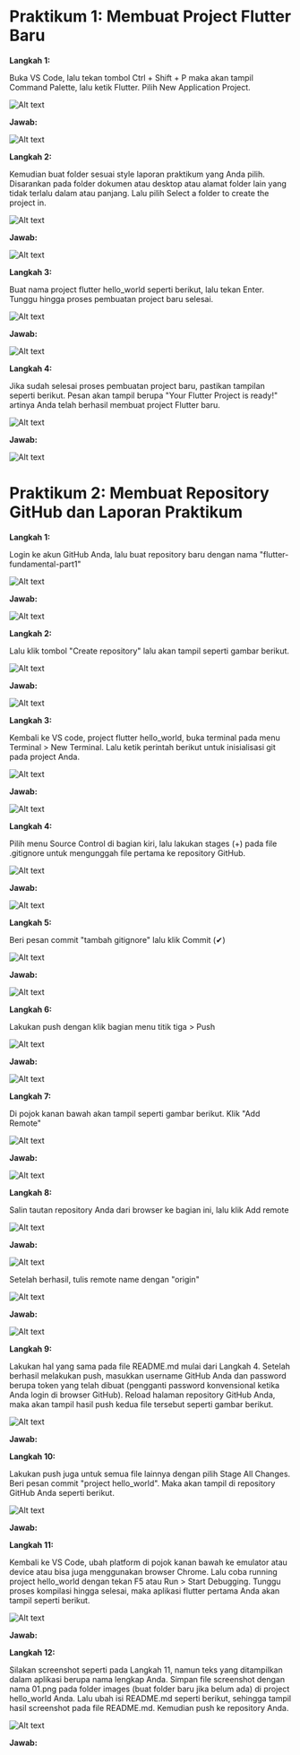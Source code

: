 # <b> Praktikum 1: Membuat Project Flutter Baru</b>

<b>Langkah 1:</b>

Buka VS Code, lalu tekan tombol Ctrl + Shift + P maka akan tampil Command Palette, lalu ketik Flutter. Pilih New Application Project.

![Alt text](image.png)

<b>Jawab:</b>

![Alt text](image-1.png)

<b>Langkah 2:</b>

Kemudian buat folder sesuai style laporan praktikum yang Anda pilih. Disarankan pada folder dokumen atau desktop atau alamat folder lain yang tidak terlalu dalam atau panjang. Lalu pilih Select a folder to create the project in.

![Alt text](image-2.png)

<b>Jawab:</b>

![Alt text](image-4.png)

<b>Langkah 3:</b>

Buat nama project flutter hello_world seperti berikut, lalu tekan Enter. Tunggu hingga proses pembuatan project baru selesai.

![Alt text](image-3.png)

<b>Jawab:</b>

![Alt text](image-5.png)

<b>Langkah 4:</b>

Jika sudah selesai proses pembuatan project baru, pastikan tampilan seperti berikut. Pesan akan tampil berupa "Your Flutter Project is ready!" artinya Anda telah berhasil membuat project Flutter baru.

![Alt text](image-6.png)

<b>Jawab:</b>

![Alt text](image-7.png)

# <b> Praktikum 2: Membuat Repository GitHub dan Laporan Praktikum</b>

<b>Langkah 1:</b>

Login ke akun GitHub Anda, lalu buat repository baru dengan nama "flutter-fundamental-part1"

![Alt text](image-8.png)

<b>Jawab:</b>

![Alt text](image-21.png)

<b>Langkah 2:</b>

Lalu klik tombol "Create repository" lalu akan tampil seperti gambar berikut.

![Alt text](image-9.png)

<b>Jawab:</b>

![Alt text](image-22.png)

<b>Langkah 3:</b>

Kembali ke VS code, project flutter hello_world, buka terminal pada menu Terminal > New Terminal. Lalu ketik perintah berikut untuk inisialisasi git pada project Anda.

![Alt text](image-10.png)

<b>Jawab:</b>

![Alt text](image-23.png)

<b>Langkah 4:</b>

Pilih menu Source Control di bagian kiri, lalu lakukan stages (+) pada file .gitignore untuk mengunggah file pertama ke repository GitHub.

![Alt text](image-11.png)

<b>Jawab:</b>

![Alt text](image-24.png)

<b>Langkah 5:</b>

Beri pesan commit "tambah gitignore" lalu klik Commit (✔)

![Alt text](image-12.png)

<b>Jawab:</b>

![Alt text](image-25.png)

<b>Langkah 6:</b>

Lakukan push dengan klik bagian menu titik tiga > Push

![Alt text](image-13.png)

<b>Jawab:</b>

![Alt text](image-26.png)

<b>Langkah 7:</b>

Di pojok kanan bawah akan tampil seperti gambar berikut. Klik "Add Remote"

![Alt text](image-14.png)

<b>Jawab:</b>

![Alt text](image-27.png)

<b>Langkah 8:</b>

Salin tautan repository Anda dari browser ke bagian ini, lalu klik Add remote

![Alt text](image-15.png)

<b>Jawab:</b>

![Alt text](image-28.png)

Setelah berhasil, tulis remote name dengan "origin"

![Alt text](image-16.png)

<b>Jawab:</b>

![Alt text](image-29.png)

<b>Langkah 9:</b>

Lakukan hal yang sama pada file README.md mulai dari Langkah 4. Setelah berhasil melakukan push, masukkan username GitHub Anda dan password berupa token yang telah dibuat (pengganti password konvensional ketika Anda login di browser GitHub). Reload halaman repository GitHub Anda, maka akan tampil hasil push kedua file tersebut seperti gambar berikut.

![Alt text](image-17.png)

<b>Jawab:</b>

<b>Langkah 10:</b>

Lakukan push juga untuk semua file lainnya dengan pilih Stage All Changes. Beri pesan commit "project hello_world". Maka akan tampil di repository GitHub Anda seperti berikut.

![Alt text](image-18.png)

<b>Jawab:</b>

<b>Langkah 11:</b>

Kembali ke VS Code, ubah platform di pojok kanan bawah ke emulator atau device atau bisa juga menggunakan browser Chrome. Lalu coba running project hello_world dengan tekan F5 atau Run > Start Debugging. Tunggu proses kompilasi hingga selesai, maka aplikasi flutter pertama Anda akan tampil seperti berikut.

![Alt text](image-19.png)

<b>Jawab:</b>

<b>Langkah 12:</b>

Silakan screenshot seperti pada Langkah 11, namun teks yang ditampilkan dalam aplikasi berupa nama lengkap Anda. Simpan file screenshot dengan nama 01.png pada folder images (buat folder baru jika belum ada) di project hello_world Anda. Lalu ubah isi README.md seperti berikut, sehingga tampil hasil screenshot pada file README.md. Kemudian push ke repository Anda.

![Alt text](image-20.png)

<b>Jawab:</b>
